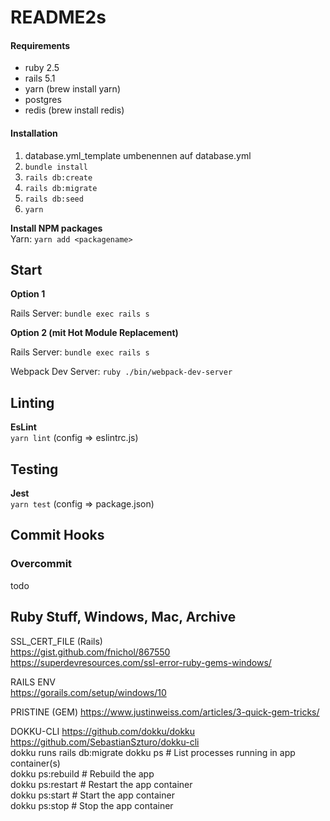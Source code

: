 # README2s

#### Requirements
- ruby 2.5
- rails 5.1
- yarn (brew install yarn)
- postgres
- redis (brew install redis)

#### Installation
1. database.yml_template umbenennen auf database.yml  
2. ``bundle install``
3. ``rails db:create``
4. ``rails db:migrate``
5. ``rails db:seed``
6. ``yarn``

**Install NPM packages**  
Yarn: ``yarn add <packagename>``  

## Start

**Option 1**  

Rails Server: ``bundle exec rails s``

**Option 2 (mit Hot Module Replacement)**  

Rails Server: ``bundle exec rails s``

Webpack Dev Server: ``ruby ./bin/webpack-dev-server``

## Linting
**EsLint**  
``yarn lint``
(config => eslintrc.js)

## Testing
**Jest**  
``yarn test``
(config => package.json)

## Commit Hooks
### Overcommit
todo

## Ruby Stuff, Windows, Mac, Archive
SSL_CERT_FILE (Rails)  
https://gist.github.com/fnichol/867550  
https://superdevresources.com/ssl-error-ruby-gems-windows/   

RAILS ENV  
https://gorails.com/setup/windows/10   

PRISTINE (GEM)
https://www.justinweiss.com/articles/3-quick-gem-tricks/  

DOKKU-CLI
https://github.com/dokku/dokku  
https://github.com/SebastianSzturo/dokku-cli  
dokku runs rails db:migrate
dokku ps           # List processes running in app container(s)  
dokku ps:rebuild   # Rebuild the app  
dokku ps:restart   # Restart the app container  
dokku ps:start     # Start the app container  
dokku ps:stop      # Stop the app container  